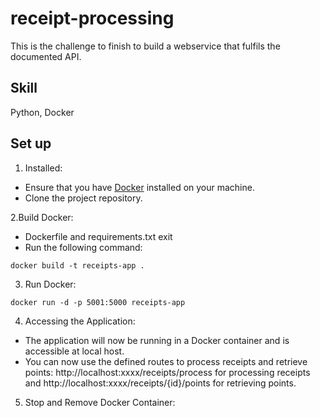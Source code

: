 # receipt-processing

This is the challenge to finish to build a webservice that fulfils the documented API.

## Skill

Python, Docker

## Set up
1. Installed:

- Ensure that you have [Docker](https://www.docker.com/) installed on your machine.
- Clone the project repository.

2.Build Docker:

- Dockerfile and requirements.txt exit
- Run the following command:

```
docker build -t receipts-app .
```

3. Run Docker:

```
docker run -d -p 5001:5000 receipts-app
```

4. Accessing the Application:

- The application will now be running in a Docker container and is accessible at local host.
- You can now use the defined routes to process receipts and retrieve points: http://localhost:xxxx/receipts/process for processing receipts and http://localhost:xxxx/receipts/{id}/points for retrieving points.

5. Stop and Remove Docker Container:
